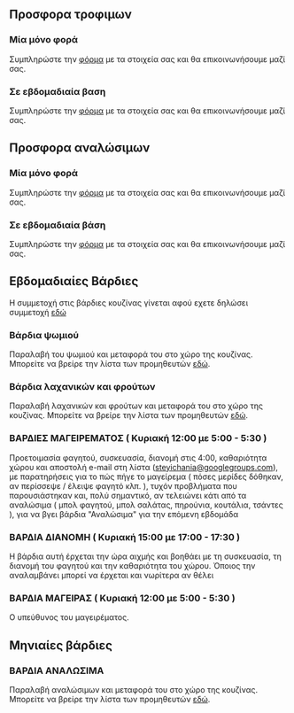 ## Προσφορα τροφιμων

### Μία μόνο φορά

Συμπληρώστε την [φόρμα](https://docs.google.com/forms/d/e/1FAIpQLSdXHZXgjua1gWCbSW5XvbwfRtJXKnXMkGGDFaZmMPHAGJEEIQ/viewform?usp=sf_link) με τα στοιχεία σας και θα επικοινωνήσουμε μαζί σας.

### Σε εβδομαδιαία βαση

Συμπληρώστε την [φόρμα](https://docs.google.com/forms/d/e/1FAIpQLSdC2lqBwjzG8HvFsfTvknetbcZ36OzhANOJawVeCTS74GYDkQ/viewform?usp=sf_link) με τα στοιχεία σας και θα επικοινωνήσουμε μαζί σας.

## Προσφορα αναλώσιμων

### Μία μόνο φορά

Συμπληρώστε την [φόρμα](https://docs.google.com/forms/d/e/1FAIpQLSchgxoo6IH_VJOip7hFQeqY2VgHMd80amk_lxUXLhjcCC7DBg/viewform?usp=sf_link) με τα στοιχεία σας και θα επικοινωνήσουμε μαζί σας.

### Σε εβδομαδιαία βάση

Συμπληρώστε την [φόρμα](https://docs.google.com/forms/d/e/1FAIpQLSeEJ4TFtvOMKoL8sqpn-bYSHa1if81757nB8rWBD54fUJpIKA/viewform?usp=sf_link) με τα στοιχεία σας και θα επικοινωνήσουμε μαζί σας.

## Εβδομαδιαίες Βάρδιες

Η συμμετοχή στις βάρδιες κουζίνας γίνεται αφού εχετε δηλώσει συμμετοχή [εδώ](https://jstrieb.github.io/link-lock/#eyJ2IjoiMC4wLjEiLCJlIjoiR3U1UUFyMllydk92Uk44ME1HeS94TFNpY3JXMEtlOHl6OXp5WUdjV3R0OHc3bmxSRzVqWkpQZk5RS2tmYURNeFI2Q0dCTWtvck5kV3YzQkNCRnh2RERtL2FtaTdNN3JtZWJpM2hVM2FsaDNyTVNIL1lPK0w5QVBVbndWUXRBVVJ6enZaQXladjV4LzNpa3huRFI2L0FUQ2phV3M9IiwiaSI6IkxpOStZckRacU9VTmoyMW4ifQ==)

### Βάρδια ψωμιού

Παραλαβή του ψωμιού και μεταφορά του στο χώρο της κουζίνας. Μπορείτε να βρείρε την λίστα των προμηθευτών [εδώ](https://jstrieb.github.io/link-lock/#eyJ2IjoiMC4wLjEiLCJlIjoiWVJ4eWtrVmxXcHNkUUh5OXlLY1VWNmZxQjVwWVh0eVVmeDhhZUdaTWhZUU56SjdjQVdzN0NzM2MzR09ZMmhnTUw5TGRhV2VjRldtRFJpS3F0a3VPSVNNQ3lURWlvRnpmbllSZG0zWGs1UXVremVrOFhMVGRxWEIyQTZ1cUMvVjVTbURVdE5waUdwT0pWc1F3TTd3RHFCYUEwQXc9IiwiaSI6IkdQR3duVjNYYnhWclBjKzAifQ==).

### Βάρδια λαχανικών και φρούτων

Παραλαβή λαχανικών και φρούτων και μεταφορά του στο χώρο της κουζίνας. Μπορείτε να βρείρε την λίστα των προμηθευτών [εδώ](https://jstrieb.github.io/link-lock/#eyJ2IjoiMC4wLjEiLCJlIjoiWVJ4eWtrVmxXcHNkUUh5OXlLY1VWNmZxQjVwWVh0eVVmeDhhZUdaTWhZUU56SjdjQVdzN0NzM2MzR09ZMmhnTUw5TGRhV2VjRldtRFJpS3F0a3VPSVNNQ3lURWlvRnpmbllSZG0zWGs1UXVremVrOFhMVGRxWEIyQTZ1cUMvVjVTbURVdE5waUdwT0pWc1F3TTd3RHFCYUEwQXc9IiwiaSI6IkdQR3duVjNYYnhWclBjKzAifQ==).

### ΒΑΡΔΙΕΣ ΜΑΓΕΙΡΕΜΑΤΟΣ ( Κυριακή 12:00 με 5:00 - 5:30 ) 

Προετοιμασία φαγητού, συσκευασία, διανομή στις 4:00, καθαριότητα χώρου και αποστολή e-mail στη λίστα (steyichania@googlegroups.com), με παρατηρήσεις για το πώς πήγε το μαγείρεμα ( πόσες μερίδες δόθηκαν, αν περίσσεψε / έλειψε φαγητό κλπ. ), τυχόν προβλήματα που παρουσιάστηκαν και, πολύ σημαντικό, αν τελειώνει κάτι από τα αναλώσιμα ( μπολ φαγητού, μπολ σαλάτας, πηρούνια, κουτάλια, τσάντες ), για να βγει βάρδια "Αναλώσιμα" για την επόμενη εβδομάδα

### ΒΑΡΔΙΑ ΔΙΑΝΟΜΗ ( Κυριακή 15:00 με 17:00 - 17:30 )

Η βάρδια αυτή έρχεται την ώρα αιχμής και βοηθάει με τη συσκευασία, τη διανομή του φαγητού και την καθαριότητα του χώρου. Όποιος την αναλαμβάνει μπορεί να έρχεται και νωρίτερα αν θέλει

### ΒΑΡΔΙΑ ΜΑΓΕΙΡΑΣ ( Κυριακή 12:00 με 5:00 - 5:30 ) 

Ο υπεύθυνος του μαγειρέματος.

## Μηνιαίες βάρδιες

### ΒΑΡΔΙΑ ΑΝΑΛΩΣΙΜΑ

Παραλαβή αναλώσιμων και μεταφορά του στο χώρο της κουζίνας. Μπορείτε να βρείρε την λίστα των προμηθευτών [εδώ](https://jstrieb.github.io/link-lock/#eyJ2IjoiMC4wLjEiLCJlIjoiR0NMcVdqS0NzS25pYjczOTZLT2UyVjY4Q0l3eDV5ZTdzclI4OGFDMVJ4QzZ5emN2VWkxaWJxRUNLcTlxcXZGbEEzK0pFUXhrbWlzQ3NaM0hzUkVIZzF5TjVZWENUVE12TnYxRkFSVmpYYjVHc1lKVjBlTStoMWlSMm5ZcXpsNGFndHc0Ny82ZmVCVEhWbmxBYVRmQXFMYmRPRGc9IiwiaSI6InJwczdmUnRhekFwdzczRnQifQ==).

